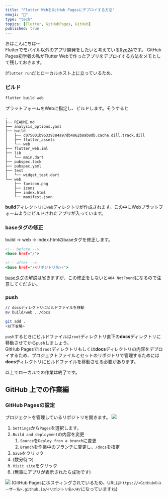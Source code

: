 ```yaml
---
title: "Flutter WebをGitHub Pagesにデプロイする方法"
emoji: "🥳"
type: "tech"
topics: [Flutter, GitHubPages, GitHub]
published: true
---
```


おはこんにちは〜  
Flutterでモバイル以外のアプリ開発をしたいと考えている[Ryo24](https://twitter.com/r0227n_)です。  
GitHub Pages初学者の私がFlutter Webで作ったアプリをデプロイする方法をメモとして残しておきます。


(`flutter run`だとローカルホスト上に立っているため、

### ビルド
```bash
flutter build web 
```
プラットフォームをWebに指定し、ビルドします。そうすると
```
.
├── README.md
├── analysis_options.yaml
├── build
│   ├── c075001b96339384a97db4862b8ab8db.cache.dill.track.dill
│   ├── flutter_assets
│   └── web
├── flutter_web.iml
├── lib
│   └── main.dart
├── pubspec.lock
├── pubspec.yaml
├── test
│   └── widget_test.dart
└── web
    ├── favicon.png
    ├── icons
    ├── index.html
    └── manifest.json
```

**build**ディレクトリに`web`ディレクトリが作成されます。この中にWebプラットフォームようにビルドされたアプリが入っています。


### baseタグの修正
build -> web -> index.htmlのbaseタグを修正します。
```html:index.html
<!-- before -->
<base href="/">

<!-- after -->
<base href="/<リポジトリ名>/">
```
[baseタグ](https://www.tohoho-web.com/html/base.htm)の解説は省きますが、この修正をしないと`404 NotFound`になるので注意してください。

### push
```bash
// docsディレクトリにビルドファイルを移動
mv build/web ../docs

git add .
<以下省略>
```

`push`するときにビルドファイルは`root`ディレクトリ直下の**docs**ディレクトリに移動させてから`push`しましょう。  
GitHub Pagesでは`root`ディレクトリもしくは**docs**ディレクトリの内容をデプロイするため、プロジェクトファイルとセットのリポジトリで管理するためには**docs**ディレクトリにビルドファイルを移動させる必要があります。

以上でローカルでの作業は終了です。

## GitHub 上での作業編
### GitHub Pagesの設定
プロジェクトを管理しているリポジトリを開きます。
![](https://storage.googleapis.com/zenn-user-upload/e385deb74d59-20221015.png)
1. `Settings`から`Pages`を選択します。
2. `Build and deployment`の内容を変更
   1. `Source`を`Deploy fron a branch`に変更
   2. `Branch`を作業中のブランチに変更し、`/docs`を指定
3. `Save`をクリック
4. (数分待つ)
5. `Visit site`をクリック
6. (無事にアプリが表示されたら成功です)

![](https://storage.googleapis.com/zenn-user-upload/b2fbe373e7af-20221015.png)
(GitHub Pagesにホスティングされているため、URLは`https://<GitHubのユーザー名>.github.io/<リポジトリ名>/#/`になっていますね)
